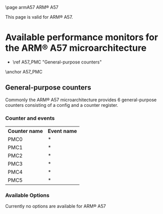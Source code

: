 \page armA57 ARM&reg; A57

<P>This page is valid for ARM&reg; A57.</P>

<H1>Available performance monitors for the ARM&reg; A57 microarchitecture</H1>
<UL>
<LI>\ref A57_PMC "General-purpose counters"</LI>
</UL>




\anchor A57_PMC
<H2>General-purpose counters</H2>
<P>Commonly the ARM&reg; A57 microarchitecture provides 6 general-purpose counters consisting of a config and a counter register.</P>
<H3>Counter and events</H3>
<TABLE>
<TR>
  <TH>Counter name</TH>
  <TH>Event name</TH>
</TR>
<TR>
  <TD>PMC0</TD>
  <TD>*</TD>
</TR>
<TR>
  <TD>PMC1</TD>
  <TD>*</TD>
</TR>
<TR>
  <TD>PMC2</TD>
  <TD>*</TD>
</TR>
<TR>
  <TD>PMC3</TD>
  <TD>*</TD>
</TR>
<TR>
  <TD>PMC4</TD>
  <TD>*</TD>
</TR>
<TR>
  <TD>PMC5</TD>
  <TD>*</TD>
</TR>
</TABLE>

<H3>Available Options</H3>
<P>Currently no options are available for ARM&reg; A57</P>
